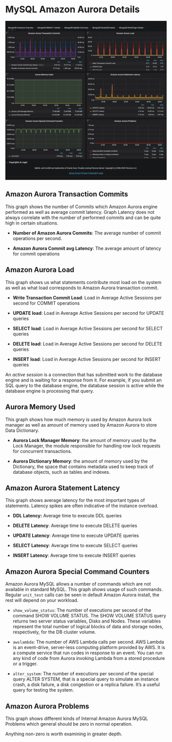 # MySQL Amazon Aurora Details

![image](../../_images/PMM_MySQL_Amazon_Aurora_Details_full.jpg)

## Amazon Aurora Transaction Commits

This graph shows the number of Commits which Amazon Aurora engine performed as well as average commit latency. Graph Latency does not always correlate with the number of performed commits and can be quite high in certain situations.

* **Number of Amazon Aurora Commits**: The average number of commit operations per second.

* **Amazon Aurora Commit avg Latency**: The average amount of latency for commit operations

## Amazon Aurora Load

This graph shows us what statements contribute most load on the system as well as what load corresponds to Amazon Aurora transaction commit.

* **Write Transaction Commit Load**: Load in Average Active Sessions per second for COMMIT operations

* **UPDATE load**: Load in Average Active Sessions per second for UPDATE queries

* **SELECT load**: Load in Average Active Sessions per second for SELECT queries

* **DELETE load**: Load in Average Active Sessions per second for DELETE queries

* **INSERT load**: Load in Average Active Sessions per second for INSERT queries

An *active session* is a connection that has submitted work to the database engine and is waiting for a response from it. For example, if you submit an SQL query to the database engine, the database session is active while the database engine is processing that query.

## Aurora Memory Used

This graph shows how much memory is used by Amazon Aurora lock manager as well as amount of memory used by Amazon Aurora to store Data Dictionary.

* **Aurora Lock Manager Memory**: the amount of memory used by the Lock Manager, the module responsible for handling row lock requests for concurrent transactions.

* **Aurora Dictionary Memory**: the amount of memory used by the Dictionary, the space that contains metadata used to keep track of database objects, such as tables and indexes.

## Amazon Aurora Statement Latency

This graph shows average latency for the most important types of statements. Latency spikes are often indicative of the instance overload.

* **DDL Latency:** Average time to execute DDL queries

* **DELETE Latency**: Average time to execute DELETE queries

* **UPDATE Latency**: Average time to execute UPDATE queries

* **SELECT Latency**: Average time to execute SELECT queries

* **INSERT Latency**: Average time to execute INSERT queries

## Amazon Aurora Special Command Counters

Amazon Aurora MySQL allows a number of commands which are not available in standard MySQL. This graph shows usage of such commands.  Regular `unit_test` calls can be seen in default Amazon Aurora install, the rest will depend on your workload.

* `show_volume_status`: The number of executions per second of the command SHOW VOLUME STATUS. The SHOW VOLUME STATUS query returns two server status variables, Disks and Nodes. These variables represent the total number of logical blocks of data and storage nodes, respectively, for the DB cluster volume.

* `awslambda`: The number of AWS Lambda calls per second. AWS Lambda is an event-drive, server-less computing platform provided by AWS. It is a compute service that run codes in response to an event. You can run any kind of code from Aurora invoking Lambda from a stored procedure or a trigger.

* `alter_system`: The number of executions per second of the special query ALTER SYSTEM, that is a special query to simulate an instance crash, a disk failure, a disk congestion or a replica failure. It’s a useful query for testing the system.

## Amazon Aurora Problems

This graph shows different kinds of Internal Amazon Aurora MySQL Problems which general should be zero in normal operation.

Anything non-zero is worth examining in greater depth.

